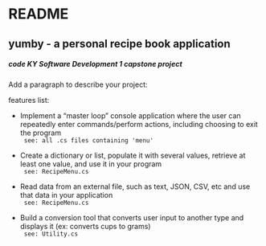 README
=======

yumby - a personal recipe book application  
------------

#####  code KY Software Development 1 capstone project  </code>


 
Add a paragraph to describe your project:

 

features list:
* Implement a “master loop” console application where the user can repeatedly enter commands/perform actions, including choosing to exit the program  
<code> see: all .cs files containing  'menu'</code> 

* Create a dictionary or list, populate it with several values, retrieve at least one value, and use it in your program  
<code> see: RecipeMenu.cs</code>

* Read data from an external file, such as text, JSON, CSV, etc and use that data in your application  
<code> see: RecipeMenu.cs</code>

* Build a conversion tool that converts user input to another type and displays it (ex: converts cups to grams)  
<code> see: Utility.cs</code>


